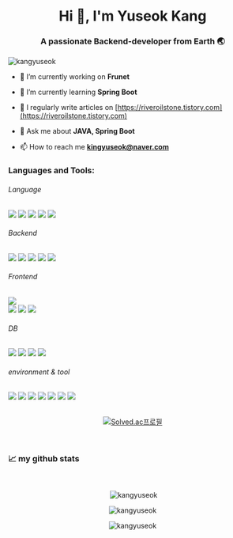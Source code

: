 <h1 align="center">Hi 👋, I'm Yuseok Kang</h1>
<h3 align="center">A passionate Backend-developer from Earth 🌏</h3>

<p align="left"> <img src="https://komarev.com/ghpvc/?username=kangyuseok&label=Profile%20views&color=0e75b6&style=flat" alt="kangyuseok" /> </p>

- 🔭 I’m currently working on **Frunet**

- 🌱 I’m currently learning **Spring Boot**

- 📝 I regularly write articles on [https://riveroilstone.tistory.com](https://riveroilstone.tistory.com)

- 💬 Ask me about **JAVA, Spring Boot**

- 📫 How to reach me **kingyuseok@naver.com**


<h3 align="left">Languages and Tools:</h3>

###### Language
<div>
<img src="https://img.shields.io/badge/java-007396?style=flat-square&logo=java&logoColor=FFFFFF"/>
<img src="https://img.shields.io/badge/javascript-F7DF1E?style=flat-square&logo=javascript&logoColor=000000"/>
<img src="https://img.shields.io/badge/C++-00599C?style=flat-square&logo=c%2B%2B&logoColor=FFFFFFF"/>
<img src="https://img.shields.io/badge/C-A8B9CC?style=flat-square&logo=C&logoColor=000000"/>
<img src="https://img.shields.io/badge/Python-3776AB?style=flat-square&logo=Python&logoColor=FFFFFF"/>  
</div>



###### Backend

<div>
<img src="https://img.shields.io/badge/Node.js-339933?style=flat-square&logo=Node.js&logoColor=FFFFFF"/>
<img src="https://img.shields.io/badge/spring-6DB33F?style=flat-square&logo=spring&logoColor=FFFFFF"/>
<img src="https://img.shields.io/badge/SpringBoot-6DB33F?style=flat-square&logo=SpringBoot&logoColor=FFFFFF"/>
<img src="https://img.shields.io/badge/SpringSecurity-6DB33F?style=flat-square&logo=SpringSecurity&logoColor=FFFFFF"/>
<img src="https://img.shields.io/badge/Thymeleaf-005F0F?style=flat-square&logo=Thymeleaf&logoColor=FFFFFF"/>


</div>

###### Frontend

<div>
<img src="https://img.shields.io/badge/Vue.js-4FC08D?style=flat-square&logo=Vue.js&logoColor=FFFFFF"/>
<div/>
  
<div>
<img src="https://img.shields.io/badge/html5-E34F26?style=flat-square&logo=html5&logoColor=FFFFFF"/>
<img src="https://img.shields.io/badge/css3-1572B6?style=flat-square&logo=css3&logoColor=FFFFFF"/>
<img src="https://img.shields.io/badge/bootstrap-7952B3?style=flat-square&logo=bootstrap&logoColor=FFFFFF"/>
</div>

###### DB
<div>
<img src="https://img.shields.io/badge/mysql-4479A1?style=flat-square&logo=mysql&logoColor=FFFFFF"/>
<img src="https://img.shields.io/badge/oracle-F80000?style=flat-square&logo=oracle&logoColor=FFFFFF"/>
<img src="https://img.shields.io/badge/MongoDB-47A248?style=flat-square&logo=MongoDB&logoColor=FFFFFF"/>
<img src="https://img.shields.io/badge/Redis-DC382D?style=flat-square&logo=Redis&logoColor=FFFFFF"/>
</div>


###### environment & tool

<div>
<img src="https://img.shields.io/badge/git-F05032?style=flat-square&logo=git&logoColor=FFFFFF"/>
<img src="https://img.shields.io/badge/github-181717?style=flat-square&logo=github&logoColor=FFFFFF"/>
<img src="https://img.shields.io/badge/figma-F24E1E?style=flat-square&logo=figma&logoColor=FFFFFF"/>
<img src="https://img.shields.io/badge/Visual Studio-5C2D91?style=flat-square&logo=VisualStudio&logoColor=FFFFFF"/>
<img src="https://img.shields.io/badge/vscode-007ACC?style=flat-square&logo=visualstudiocode&logoColor=FFFFFF"/>
<img src="https://img.shields.io/badge/intellij-000000?style=flat-square&logo=intellijidea&logoColor=FFFFFF"/>
<img src="https://img.shields.io/badge/DBeaver-382923?style=flat-square&logo=DBeaver&logoColor=FFFFFF"/>
</div>

<br>
<div align="center">

  
[![Solved.ac프로필](http://mazassumnida.wtf/api/generate_badge?boj=kangyuseok)](https://solved.ac/{handle})

</div>
<br>

 <h3 align="left">📈 my github stats</h3>
<br />
<p  align="center">&nbsp;<img align="center" src="https://github-readme-stats.vercel.app/api?username=kangyuseok&show_icons=true&theme=gotham&locale=en" alt="kangyuseok" /></p>
<p  align="center"><img align="center" src="https://github-readme-streak-stats.herokuapp.com/?user=kangyuseok&theme=gotham" alt="kangyuseok" /></p>

<p align="center"><img align="center" src="https://github-readme-stats.vercel.app/api/top-langs?username=kangyuseok&show_icons=true&locale=en&layout=compact&theme=gotham" alt="kangyuseok" /></p>

